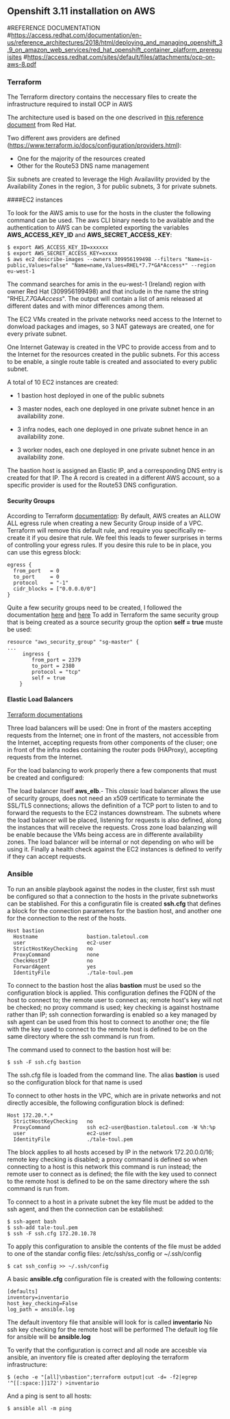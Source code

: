 ## Openshift 3.11 installation on AWS

#REFERENCE DOCUMENTATION
#https://access.redhat.com/documentation/en-us/reference_architectures/2018/html/deploying_and_managing_openshift_3.9_on_amazon_web_services/red_hat_openshift_container_platform_prerequisites
#https://access.redhat.com/sites/default/files/attachments/ocp-on-aws-8.pdf

### Terraform

The Terraform directory contains the neccessary files to create the infrastructure required to install OCP in AWS

The architecture used is based on the one descrived in [this reference document](https://access.redhat.com/sites/default/files/attachments/ocp-on-aws-8.pdf) from Red Hat.

Two different aws providers are defined (https://www.terraform.io/docs/configuration/providers.html): 

* One for the majority of the resources created
* Other for the Route53 DNS name management

Six subnets are created to leverage the High Availavility provided by the Availability Zones in the region, 3 for public subnets, 3 for private subnets.

####EC2 instances

To look for the AWS amis to use for the hosts in the cluster the following command can be used.  The aws CLI binary needs to be available and the authentication to AWS can be completed exporting the variables **AWS_ACCESS_KEY_ID** and **AWS_SECRET_ACCESS_KEY**:

```
$ export AWS_ACCESS_KEY_ID=xxxxxx
$ export AWS_SECRET_ACCESS_KEY=xxxxx
$ aws ec2 describe-images --owners 309956199498 --filters "Name=is-public,Values=false" "Name=name,Values=RHEL*7.7*GA*Access*" --region eu-west-1
```
The command searches for amis in the eu-west-1 (Ireland) region with owner Red Hat (309956199498) and that include in the name the string "RHEL*7.7*GA*Access*".  The output will contain a list of amis released at different dates and with minor differences among them.

The EC2 VMs created in the private networks need access to the Internet to donwload packages and images, so 3 NAT gateways are created, one for every private subnet.

One Internet Gateway is created in the VPC to provide access from and to the Internet for the resources created in the public subnets. For this access to be enable, a single route table is created and associated to every public subnet.

A total of 10 EC2 instances are created:

* 1 bastion host deployed in one of the public subnets

* 3 master nodes, each one deployed in one private subnet hence in an availability zone.

* 3 infra nodes, each one deployed in one private subnet hence in an availability zone.

* 3 worker nodes, each one deployed in one private subnet hence in an availability zone.

The bastion host is assigned an Elastic IP, and a corresponding DNS entry is created for that IP.  The A record is created in a different AWS account, so a specific provider is used for the Route53 DNS configuration.

#### Security Groups

According to Terraform [documentation](https://www.terraform.io/docs/providers/aws/r/security_group.html):
By default, AWS creates an ALLOW ALL egress rule when creating a new Security Group inside of a VPC. Terraform will remove this default rule, and require you specifically re-create it if you desire that rule. We feel this leads to fewer surprises in terms of controlling your egress rules. If you desire this rule to be in place, you can use this egress block:

```
egress {
  from_port   = 0
  to_port     = 0
  protocol    = "-1"
  cidr_blocks = ["0.0.0.0/0"]
}
```

Quite a few security groups need to be created, I followed the documentation [here](https://docs.openshift.com/container-platform/3.11/install/prerequisites.html#required-ports) and [here](https://access.redhat.com/documentation/en-us/reference_architectures/2018/html/deploying_and_managing_openshift_3.9_on_amazon_web_services/red_hat_openshift_container_platform_prerequisites)
To add in Terraform the same security group that is being created as a source security group the option **self = true** muste be used:

```
resource "aws_security_group" "sg-master" {
...
     ingress {
        from_port = 2379
        to_port = 2380
        protocol = "tcp"
        self = true
    }
```

#### Elastic Load Balancers

[Terraform documentations](https://www.terraform.io/docs/providers/aws/r/lb.html)

Three load balancers will be used: One in front of the masters accepting requests from the Internet; one in front of the masters, not accessible from the Internet, accepting requests from other components of the cluser; one in front of the infra nodes containing the router pods (HAProxy), accepting requests from the Internet. 

For the load balancing to work properly there a few components that must be created and configured:

The load balancer itself **aws_elb**.- This _classic_ load balancer allows the use of security groups, does not need an x509 certificate to terminate the SSL/TLS connections; allows the definition of a TCP port to listen to and to forward the requests to the EC2 instances downstream.  The subnets where the load balancer will be placed, listening for requests is also defined, along the instances that will receive the requests. Cross zone load balanzing will be enable because the VMs being access are in differente availability zones. The load balancer will be internal or not depending on who will be using it.  Finally a health check against the EC2 instances is defined to verify if they can accept requests.

### Ansible

To run an ansible playbook against the nodes in the cluster, first ssh must be configured so that a connection to the hosts in the private subnetworks can be stablished. For this a configuratin file is created **ssh.cfg** that defines a block for the connection parameters for the bastion host, and another one for the connection to the rest of the hosts.

```
Host bastion
  Hostname                bastion.taletoul.com
  user                    ec2-user
  StrictHostKeyChecking   no
  ProxyCommand            none
  CheckHostIP             no
  ForwardAgent            yes
  IdentityFile            ./tale-toul.pem
```

To connect to the bastion host the alias **bastion** must be used so the configuration block is applied.  This configuration defines the FQDN of the host to connect to; the remote user to connect as; remote host's key will not be checked; no proxy command is used; key checking is against hostname rather than IP; ssh connection forwarding is enabled so a key managed by ssh agent can be used from this host to connect to another one; the file with the key used to connect to the remote host is defined to be on the same directory where the ssh command is run from.

The command used to connect to the bastion host will be:

```
$ ssh -F ssh.cfg bastion
```
The ssh.cfg file is loaded from the command line.
The alias **bastion** is used so the configuration block for that name is used 

To connect to other hosts in the VPC, which are in private networks and not directly accesible, the following configuration block is defined:

```
Host 172.20.*.*
  StrictHostKeyChecking   no
  ProxyCommand            ssh ec2-user@bastion.taletoul.com -W %h:%p
  user                    ec2-user
  IdentityFile            ./tale-toul.pem
```
The block applies to all hosts accesed by IP in the network 172.20.0.0/16; remote key checking is disabled; a proxy command is defined so when connecting to a host is this network this command is run instead; the remote user to connect as is defined; the file with the key used to connect to the remote host is defined to be on the same directory where the ssh command is run from.

To connect to a host in a private subnet the key file must be added to the ssh agent, and then the connection can be established:

```
$ ssh-agent bash
$ ssh-add tale-toul.pem
$ ssh -F ssh.cfg 172.20.10.78
```

To apply this configuration to ansible the contents of the file must be added to one of the standar config files: /etc/ssh/ss_config or ~/.ssh/config

```
$ cat ssh_config >> ~/.ssh/config
```

A basic **ansible.cfg** configuration file is created with the following contents:

```
[defaults]
inventory=inventario
host_key_checking=False
log_path = ansible.log
```
The default inventory file that ansible will look for is called **inventario**
No ssh key checking for the remote host will be performed
The default log file for ansible will be **ansible.log**

To verify that the configuration is correct and all node are accesble via ansible, an inventory file is created after deploying the terraform infrastructure:

```
$ (echo -e "[all]\nbastion";terraform output|cut -d= -f2|egrep '^[[:space:]]172') >inventario
```

And a ping is sent to all hosts:

```
$ ansible all -m ping 
```

